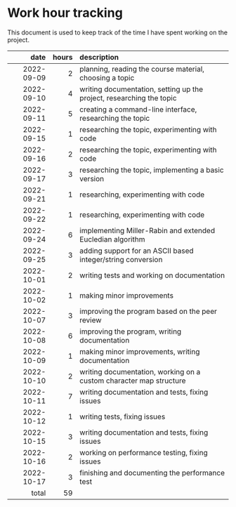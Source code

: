 # Work hour tracking

This document is used to keep track of the time I have spent working on the project.

|       date |  hours | description                                                          |
| ---------: | -----: | :------------------------------------------------------------------- |
| 2022-09-09 |      2 | planning, reading the course material, choosing a topic              |
| 2022-09-10 |      4 | writing documentation, setting up the project, researching the topic |
| 2022-09-11 |      5 | creating a command-line interface, researching the topic             |
| 2022-09-15 |      1 | researching the topic, experimenting with code                       |
| 2022-09-16 |      2 | researching the topic, experimenting with code                       |
| 2022-09-17 |      3 | researching the topic, implementing a basic version                  |
| 2022-09-21 |      1 | researching, experimenting with code                                 |
| 2022-09-22 |      1 | researching, experimenting with code                                 |
| 2022-09-24 |      6 | implementing Miller-Rabin and extended Eucledian algorithm           |
| 2022-09-25 |      3 | adding support for an ASCII based integer/string conversion          |
| 2022-10-01 |      2 | writing tests and working on documentation                           |
| 2022-10-02 |      1 | making minor improvements                                            |
| 2022-10-07 |      3 | improving the program based on the peer review                       |
| 2022-10-08 |      6 | improving the program, writing documentation                         |
| 2022-10-09 |      1 | making minor improvements, writing documentation                     |
| 2022-10-10 |      2 | writing documentation, working on a custom character map structure   |
| 2022-10-11 |      7 | writing documentation and tests, fixing issues                       |
| 2022-10-12 |      1 | writing tests, fixing issues                                         |
| 2022-10-15 |      3 | writing documentation and tests, fixing issues                       |
| 2022-10-16 |      2 | working on performance testing, fixing issues                        |
| 2022-10-17 |      3 | finishing and documenting the performance test                       |
|      total |     59 |                                                                      |
